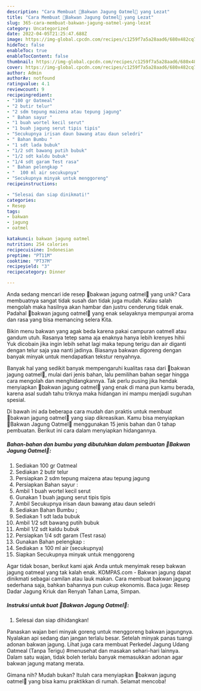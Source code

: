 ```yaml
---
description: "Cara Membuat 💢Bakwan Jagung Oatmel💢 yang Lezat"
title: "Cara Membuat 💢Bakwan Jagung Oatmel💢 yang Lezat"
slug: 365-cara-membuat-bakwan-jagung-oatmel-yang-lezat
category: Uncategorized
date: 2022-04-05T21:25:47.688Z
image: https://img-global.cpcdn.com/recipes/c1259f7a5a28aad6/680x482cq70/bakwan-jagung-oatmel-foto-resep-utama.jpg
hideToc: false
enableToc: true
enableTocContent: false
thumbnail: https://img-global.cpcdn.com/recipes/c1259f7a5a28aad6/680x482cq70/bakwan-jagung-oatmel-foto-resep-utama.jpg
cover: https://img-global.cpcdn.com/recipes/c1259f7a5a28aad6/680x482cq70/bakwan-jagung-oatmel-foto-resep-utama.jpg
author: Admin
authorAv: notfound
ratingvalue: 4.1
reviewcount: 9
recipeingredient:
- "100 gr Oatmeal"
- "2 butir telur"
- "2 sdm tepung maizena atau tepung jagung"
- " Bahan sayur "
- "1 buah wortel kecil serut"
- "1 buah jagung serut tipis tipis"
- "Secukupnya irisan daun bawang atau daun seledri"
- " Bahan Bumbu "
- "1 sdt lada bubuk"
- "1/2 sdt bawang putih bubuk"
- "1/2 sdt kaldu bubuk"
- "1/4 sdt garam Test rasa"
- " Bahan pelengkap "
- "  100 ml air secukupnya"
- "Secukupnya minyak untuk menggoreng"
recipeinstructions:

- "Selesai dan siap dinikmati!"
categories:
- Resep
tags:
- bakwan
- jagung
- oatmel

katakunci: bakwan jagung oatmel 
nutrition: 254 calories
recipecuisine: Indonesian
preptime: "PT11M"
cooktime: "PT37M"
recipeyield: "3"
recipecategory: Dinner

---
```





Anda sedang mencari ide resep 💢bakwan jagung oatmel💢 yang unik? Cara membuatnya sangat tidak susah dan tidak juga mudah. Kalau salah mengolah maka hasilnya akan hambar dan justru cenderung tidak enak. Padahal 💢bakwan jagung oatmel💢 yang enak selayaknya mempunyai aroma dan rasa yang bisa memancing selera Kita.





Bikin menu bakwan yang agak beda karena pakai campuran oatmell atau gandum utuh. Rasanya tetep sama aja enaknya hanya lebih krenyes hihii Yuk dicobain jika ingin lebih sehat lagi maka tepung terigu dan air diganti dengan telur saja yaa nanti jadinya. Biasanya bakwan digoreng dengan banyak minyak untuk mendapatkan tekstur renyahnya.

Banyak hal yang sedikit banyak mempengaruhi kualitas rasa dari 💢bakwan jagung oatmel💢, mulai dari jenis bahan, lalu pemilihan bahan segar hingga cara mengolah dan menghidangkannya. Tak perlu pusing jika hendak menyiapkan 💢bakwan jagung oatmel💢 yang enak di mana pun kamu berada, karena asal sudah tahu triknya maka hidangan ini mampu menjadi suguhan spesial.






Di bawah ini ada beberapa cara mudah dan praktis untuk membuat 💢bakwan jagung oatmel💢 yang siap dikreasikan. Kamu bisa menyiapkan 💢Bakwan Jagung Oatmel💢 menggunakan 15 jenis bahan dan 0 tahap pembuatan. Berikut ini cara dalam menyiapkan hidangannya.

<!--inarticleads1-->

##### Bahan-bahan dan bumbu yang dibutuhkan dalam pembuatan 💢Bakwan Jagung Oatmel💢:

1. Sediakan 100 gr Oatmeal
1. Sediakan 2 butir telur
1. Persiapkan 2 sdm tepung maizena atau tepung jagung
1. Persiapkan  Bahan sayur :
1. Ambil 1 buah wortel kecil serut
1. Gunakan 1 buah jagung serut tipis tipis
1. Ambil Secukupnya irisan daun bawang atau daun seledri
1. Sediakan  Bahan Bumbu ;
1. Sediakan 1 sdt lada bubuk
1. Ambil 1/2 sdt bawang putih bubuk
1. Ambil 1/2 sdt kaldu bubuk
1. Persiapkan 1/4 sdt garam (Test rasa)
1. Gunakan  Bahan pelengkap :
1. Sediakan  ± 100 ml air (secukupnya)
1. Siapkan Secukupnya minyak untuk menggoreng


Agar tidak bosan, berikut kami ajak Anda untuk menyimak resep bakwan jagung oatmeal yang tak kalah enak. KOMPAS.com - Bakwan jagung dapat dinikmati sebagai camilan atau lauk makan. Cara membuat bakwan jagung sederhana saja, bahkan bahannya pun cukup ekonomis. Baca juga: Resep Dadar Jagung Kriuk dan Renyah Tahan Lama, Simpan. 

<!--inarticleads2-->

##### Instruksi untuk buat 💢Bakwan Jagung Oatmel💢:


1. Selesai dan siap dihidangkan!

Panaskan wajan beri minyak goreng untuk menggoreng bakwan jagungnya. Nyalakan api sedang dan jangan terlalu besar. Setelah minyak panas tuangi adonan bakwan jagung. Lihat juga cara membuat Perkedel Jagung Udang Oatmeal (Tanpa Terigu) #menusehat dan masakan sehari-hari lainnya. Dalam satu wajan, tidak boleh terlalu banyak memasukkan adonan agar bakwan jagung matang merata. 

Gimana nih? Mudah bukan? Itulah cara menyiapkan 💢bakwan jagung oatmel💢 yang bisa kamu praktikkan di rumah. Selamat mencoba!
